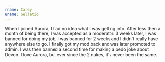 ```yaml
---
rname: Carey
uname: Gellatio
---
```


When I joined Aurora, I had no idea what I was getting into. After less then a month of being there, I was accepted as a moderator. 3 weeks later, I was banned for doing my job. I was banned for 2 weeks and I didn't really have anywhere else to go. I finally got my mod back and was later promoted to admin. I was then banned a second time for making a pedo joke about Devon. I love Aurora, but ever since the 2 nukes, it's never been the same.
